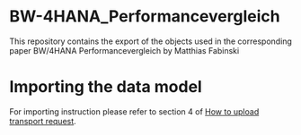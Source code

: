 # BW-4HANA_Performancevergleich

This repository contains the export of the objects used in the corresponding paper BW/4HANA Performancevergleich by Matthias Fabinski

# Importing the data model

For importing instruction please refer to section 4 of [How to upload transport request](https://blogs.sap.com/2013/08/24/how-to-download-upload-transport-request-from-to-a-server/).

